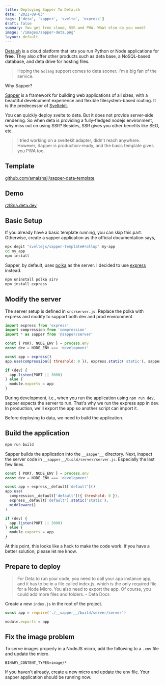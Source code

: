 ```yaml
---
title: Deploying Sapper To Deta.sh
date: '2021-09-03'
tags: ['deta', 'sapper', 'svelte', 'express']
draft: false
summary: You get free cloud, SSR and PWA. What else do you need?
image: '/images/sapper-deta.png'
layout: default
---
```



[Deta.sh](https://deta.sh) is a cloud platform that lets you run Python or Node applications for **free**. They also offer other products such as deta base, a NoSQL-based database, and deta drive for hosting files.

> Hoping the `Golang` support comes to deta sooner. I'm a big fan of the service.

Why Sapper?

[Sapper](https://sapper.svelte.dev) is a framework for building web applications of all sizes, with a beautiful development experience and flexible filesystem-based routing. It is the predecessor of [Sveltekit](https://kit.svelte.dev/).

You can quickly deploy svelte to deta. But it does not provide server-side rendering. So when deta is providing a fully-fledged nodejs environment, why miss out on using SSR? Besides, SSR gives you other benefits like SEO, etc.

> I tried working on a sveltekit adapter, didn't reach anywhere. However, Sapper is production-ready, and the basic template gives you PWA too.

## Template

[github.com/amalshaji/sapper-deta-template](https://github.com/amalshaji/sapper-deta-template)

## Demo

[rzl8na.deta.dev](https://rzl8na.deta.dev)

## Basic Setup

If you already have a basic template running, you can skip this part. Otherwise, create a sapper application as the official documentation says,

```bash
npx degit "sveltejs/sapper-template#rollup" my-app
cd my_app
npm install
```

Sapper, by default, uses [polka](https://github.com/lukeed/polka) as the server. I decided to use [express](https://github.com/expressjs/express) instead.

```bash
npm uninstall polka sirv
npm install express
```

## Modify the server

The server setup is defined in `src/server.js`. Replace the polka with express and modify to support both dev and prod environment.

```js
import express from 'express'
import compression from 'compression'
import * as sapper from '@sapper/server'

const { PORT, NODE_ENV } = process.env
const dev = NODE_ENV === 'development'

const app = express()
app.use(compression({ threshold: 0 }), express.static('static'), sapper.middleware())

if (dev) {
  app.listen(PORT || 3000)
} else {
  module.exports = app
}
```

During development, i.e., when you run the application using `npm run dev`, sapper expects the server to run. That's why we run the express app in dev. In production, we'll export the app so another script can import it.

Before deploying to data, we need to build the application.

## Build the application

```bash
npm run build
```

Sapper builds the application into the `__sapper__` directory. Next, inspect the server code in `__sapper__/build/server/server.js`. Especially the last few lines.

```js
const { PORT, NODE_ENV } = process.env
const dev = NODE_ENV === 'development'

const app = express__default['default']()
app.use(
  compression__default['default']({ threshold: 0 }),
  express__default['default'].static('static'),
  middleware()
)

if (dev) {
  app.listen(PORT || 3000)
} else {
  module.exports = app
}
```

At this point, this looks like a hack to make the code work. If you have a better solution, please let me know.

## Prepare to deploy

> For Deta to run your code, you need to call your app instance app, and it has to be in a file called index.js, which is the only required file for a Node Micro. You also need to export the app. Of course, you could add more files and folders. - Deta Docs

Create a new `index.js` in the root of the project.

```js
const app = require('./__sapper__/build/server/server')

module.exports = app
```

## Fix the image problem

To serve images properly in a NodeJS micro, add the following to a `.env` file and update the micro.

```env
BINARY_CONTENT_TYPES=image/*
```

If you haven't already, create a new micro and update the env file. Your sapper application should be running now.